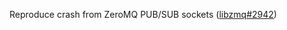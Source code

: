 Reproduce crash from ZeroMQ PUB/SUB sockets ([libzmq#2942](https://github.com/zeromq/libzmq/issues/2942))
